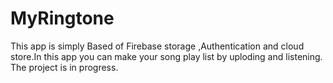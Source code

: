 # MyRingtone
This app is simply Based of Firebase storage ,Authentication and cloud store.In this app you can make your song play list by uploding and listening.
The project is in progress.
